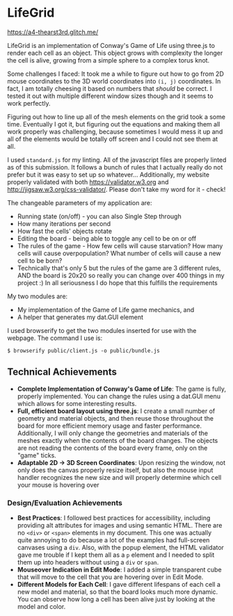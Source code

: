 LifeGrid
===

https://a4-thearst3rd.glitch.me/

LifeGrid is an implementation of Conway's Game of Life using three.js to render each cell as an object. This object grows with complexity the longer the cell is alive, growing from a simple sphere to a complex torus knot.

Some challenges I faced: It took me a while to figure out how to go from 2D mouse coordinates to the 3D world coordinates into `(i, j)` coordinates. In fact, I am totally cheesing it based on numbers that _should_ be correct. I tested it out with multiple different window sizes though and it seems to work perfectly.

Figuring out how to line up all of the mesh elements on the grid took a some time. Eventually I got it, but figuring out the equations and making them all work properly was challenging, because sometimes I would mess it up and all of the elements would be totally off screen and I could not see them at all.

I used `standard.js` for my linting. All of the javascript files are properly linted as of this submission. It follows a bunch of rules that I actually really do not prefer but it was easy to set up so whatever... Additionally, my website properly validated with both https://validator.w3.org and http://jigsaw.w3.org/css-validator/. Please don't take my word for it - check!

The changeable parameters of my application are:
- Running state (on/off) - you can also Single Step through
- How many iterations per second
- How fast the cells' objects rotate
- Editing the board - being able to toggle any cell to be on or off
- The rules of the game - How few cells will cause starvation? How many cells will cause overpopulation? What number of cells will cause a new cell to be born?
- Technically that's only 5 but the rules of the game are 3 different rules, AND the board is 20x20 so really you can change over 400 things in my project :) In all seriousness I do hope that this fulfills the requirements

My two modules are:
- My implementation of the Game of Life game mechanics, and
- A helper that generates my dat.GUI element

I used browserify to get the two modules inserted for use with the webpage. The command I use is:

`$ browserify public/client.js -o public/bundle.js`

## Technical Achievements
- **Complete Implementation of Conway's Game of Life**: The game is fully, properly implemented. You can change the rules using a dat.GUI menu which allows for some interesting results.
- **Full, efficient board layout using three.js**: I create a small number of geometry and material objects, and then reuse those throughout the board for more efficient memory usage and faster performance. Additionally, I will only change the geometries and materials of the meshes exactly when the contents of the board changes. The objects are not reading the contents of the board every frame, only on the "game" ticks.
- **Adaptable 2D -> 3D Screen Coordinates**: Upon resizing the window, not only does the canvas properly resize itself, but also the mouse input handler recognizes the new size and will properly determine which cell your mouse is hovering over

### Design/Evaluation Achievements
- **Best Practices**: I followed best practices for accessibility, including providing alt attributes for images and using semantic HTML. There are no `<div>` or `<span>` elements in my document. This one was actually quite annoying to do because a lot of the examples had full-screen canvases using a `div`. Also, with the popup element, the HTML validator gave me trouble if I kept them all as a `p` element and I needed to split them up into headers without using a `div` or `span`.
- **Mouseover Indication in Edit Mode**: I added a simple transparent cube that will move to the cell that you are hovering over in Edit Mode.
- **Different Models for Each Cell**: I gave different lifespans of each cell a new model and material, so that the board looks much more dynamic. You can observe how long a cell has been alive just by looking at the model and color.
